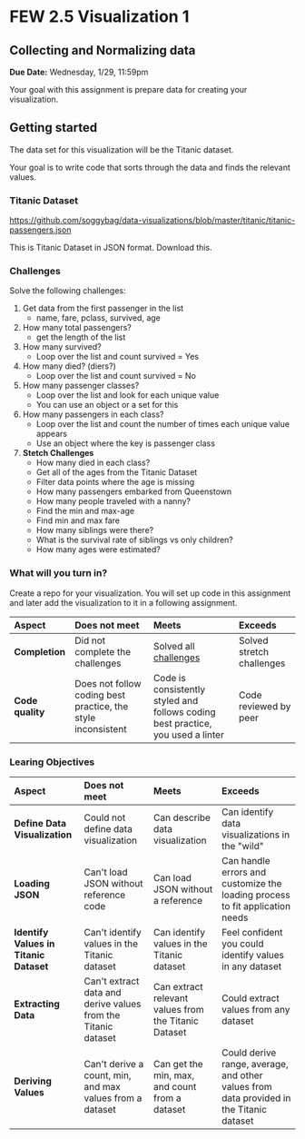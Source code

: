 # FEW 2.5 Visualization 1

## Collecting and Normalizing data

**Due Date:** Wednesday, 1/29, 11:59pm

Your goal with this assignment is prepare data for creating your visualization. 

## Getting started

The data set for this visualization will be the Titanic dataset. 

Your goal is to write code that sorts through the data and finds the relevant values. 

### Titanic Dataset

https://github.com/soggybag/data-visualizations/blob/master/titanic/titanic-passengers.json

This is Titanic Dataset in JSON format. Download this.

### Challenges 

Solve the following challenges: 

1. Get data from the first passenger in the list
    - name, fare, pclass, survived, age
1. How many total passengers? 
    - get the length of the list
1. How many survived?
    - Loop over the list and count survived = Yes
1. How many died? (diers?)
    - Loop over the list and count survived = No
1. How many passenger classes?
    - Loop over the list and look for each unique value
    - You can use an object or a set for this
1. How many passengers in each class?
    - Loop over the list and count the number of times each unique value appears
    - Use an object where the key is passenger class
1. **Stetch Challenges**
    - How many died in each class?
    - Get all of the ages from the Titanic Dataset
    - Filter data points where the age is missing
    - How many passengers embarked from Queenstown
    - How many people traveled with a nanny?
    - Find the min and max-age
    - Find min and max fare
    - How many siblings were there?
    - What is the survival rate of siblings vs only children?
    - How many ages were estimated?

### What will you turn in?

Create a repo for your visualization.  You will set up code in this assignment and later add the visualization to it in a following assignment. 

| Aspect | Does not meet | Meets | Exceeds |
|:-------|:--------------|:------|:--------|
| **Completion** | Did not complete the challenges | Solved all [challenges](#challenges) | Solved stretch challenges |
| **Code quality** | Does not follow coding best practice, the style inconsistent | Code is consistently styled and follows coding best practice, you used a linter | Code reviewed by peer |

### Learing Objectives 

| Aspect | Does not meet | Meets | Exceeds |
|:-------|:--------------|:------|:--------|
| **Define Data Visualization** | Could not define data visualization | Can describe data visualization | Can identify data visualizations in the "wild" |
| **Loading JSON** | Can't load JSON without reference code | Can load JSON without a reference | Can handle errors and customize the loading process to fit application needs |
| **Identify Values in Titanic Dataset** | Can't identify values in the Titanic dataset | Can identify values in the Titanic dataset | Feel confident you could identify values in any dataset |
| **Extracting Data** | Can't extract data and derive values from the Titanic dataset | Can extract relevant values from the Titanic Dataset | Could extract values from any dataset |
| **Deriving Values** | Can't derive a count, min, and max values from a dataset| Can get the min, max, and count from a dataset | Could derive range, average, and other values from data provided in the Titanic dataset |